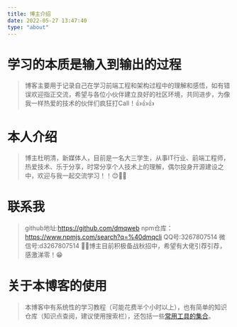 ```yaml
---
title: 博主介绍
date: 2022-05-27 13:47:40
type: "about"
---
```

# 学习的本质是输入到输出的过程
> 博客主要用于记录自己在学习前端工程和架构过程中的理解和感悟，如有错误欢迎指正交流，希望与各位小伙伴建立良好的社区环境，共同进步，为像我一样热爱的技术的伙伴们疯狂打Call！👍👍👍
# 本人介绍

> 博主杜明清，新媒体人，目前是一名大三学生，从事IT行业、前端工程师，热爱技术、乐于分享，时常分享个人技术上的理解，偶尔投身开源建设之中，欢迎与我一起交流学习！！😊🎈🎈

# 联系我

> github地址:https://github.com/dmqweb
npm仓库：https://www.npmjs.com/search?q=%40dmqcli
QQ号:3267807514
微信号:d3267807514
🎈🎈博主目前积极备战秋招中，希望有大佬引荐引荐，感激涕零！😁
# 关于本博客的使用
> 本博客中有系统性的学习教程（可能花费半个小时以上），也有简单的知识仓库（知识点查阅，建议使用搜索栏），还包括一些[常用工具的集合](https://dmqweb.cn/links/)。
